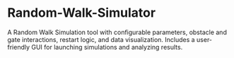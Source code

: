 # Random-Walk-Simulator
A Random Walk Simulation tool with configurable parameters, obstacle and gate interactions, restart logic, and data visualization. Includes a user-friendly GUI for launching simulations and analyzing results.
